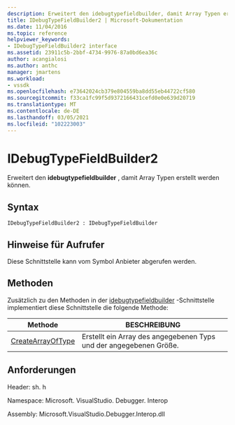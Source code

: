 ```yaml
---
description: Erweitert den idebugtypefieldbuilder, damit Array Typen erstellt werden können.
title: IDebugTypeFieldBuilder2 | Microsoft-Dokumentation
ms.date: 11/04/2016
ms.topic: reference
helpviewer_keywords:
- IDebugTypeFieldBuilder2 interface
ms.assetid: 23911c5b-2bbf-4734-9976-87a0bd6ea36c
author: acangialosi
ms.author: anthc
manager: jmartens
ms.workload:
- vssdk
ms.openlocfilehash: e73642024cb379e804559ba8dd55eb44722cf580
ms.sourcegitcommit: f33ca1fc99f5d9372166431cefd0e0e639d20719
ms.translationtype: MT
ms.contentlocale: de-DE
ms.lasthandoff: 03/05/2021
ms.locfileid: "102223003"
---
```

# <a name="idebugtypefieldbuilder2"></a>IDebugTypeFieldBuilder2
Erweitert den **idebugtypefieldbuilder** , damit Array Typen erstellt werden können.

## <a name="syntax"></a>Syntax

```
IDebugTypeFieldBuilder2 : IDebugTypeFieldBuilder
```

## <a name="notes-for-callers"></a>Hinweise für Aufrufer
 Diese Schnittstelle kann vom Symbol Anbieter abgerufen werden.

## <a name="methods"></a>Methoden
 Zusätzlich zu den Methoden in der [idebugtypefieldbuilder](../../../extensibility/debugger/reference/idebugtypefieldbuilder.md) -Schnittstelle implementiert diese Schnittstelle die folgende Methode:

|Methode|BESCHREIBUNG|
|------------|-----------------|
|[CreateArrayOfType](../../../extensibility/debugger/reference/idebugtypefieldbuilder2-createarrayoftype.md)|Erstellt ein Array des angegebenen Typs und der angegebenen Größe.|

## <a name="requirements"></a>Anforderungen
 Header: sh. h

 Namespace: Microsoft. VisualStudio. Debugger. Interop

 Assembly: Microsoft.VisualStudio.Debugger.Interop.dll
